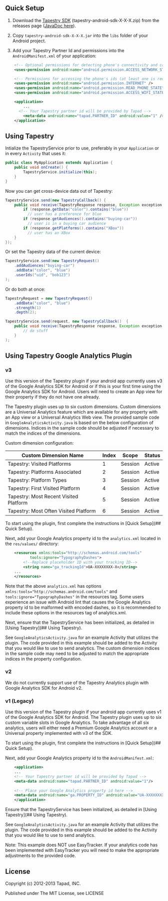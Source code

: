 ## Quick Setup
1. Download the [Tapestry SDK](https://github.com/Tapad/tapestry-android-sdk/releases) (tapestry-android-sdk-X-X-X.zip) from the releases page ([JavaDoc here](https://tapad.github.com/tapestry-android-sdk/docs)).

2. Copy `tapestry-android-sdk-X-X-X.jar` into the `libs` folder of your Android project.

3. Add your Tapestry Partner Id and permissions into the `AndroidManifest.xml` of your application:
```xml
    <!-- Optional permissions for detecting phone's connectivity and caching requests when offline -->
    <uses-permission android:name="android.permission.ACCESS_NETWORK_STATE" />

    <!-- Permissions for accessing the phone's ids (at least one is required) -->
    <uses-permission android:name="android.permission.INTERNET" />
    <uses-permission android:name="android.permission.READ_PHONE_STATE" />
    <uses-permission android:name="android.permission.ACCESS_WIFI_STATE" />

    <application>
        ...
      <!-- Your Tapestry partner id will be provided by Tapad -->
        <meta-data android:name="tapad.PARTNER_ID" android:value="1" />
    </application>
```

## Using Tapestry
Intialize the TapestryService prior to use, preferably in your `Application` or in every `Activity` that uses it:
```java
public class MyApplication extends Application {
    public void onCreate() {
        TapestryService.initialize(this);
    }
}
```

Now you can get cross-device data out of Tapestry:
```java
TapestryService.send(new TapestryCallback() {
    public void receive(TapestryResponse response, Exception exception, long millisSinceInvocation) {
        if (response.getData("color").contains("blue"))
          // user has a preference for blue
        if (response.getAudiences().contains("buying-car"))
          // user is in a buying car audience
        if (response.getPlatforms().contains("XBox"))
          // user has an XBox
    }
});
```

Or set the Tapestry data of the current device:
```java
TapestryService.send(new TapestryRequest()
    .addAudiences("buying-car")
    .addData("color", "blue")
    .userIds("uid", "bob123")
);
```

Or do both at once:
```java
TapestryRequest = new TapestryRequest()
    .addData("color", "blue")
    .strength(1)
    .depth(2);

TapestryService.send(request, new TapestryCallback()  {
    public void receive(TapestryResponse response, Exception exception, long millisSinceInvocation) {
        // do stuff
    }
);
```

## Using Tapestry Google Analytics Plugin

### v3

Use this version of the Tapestry plugin if your android app currently uses v3 of the Google Analytics SDK for Android or if this is your first time using the Google Analytics SDK for Android. Users will need to create an App view for their property if they do not have one already.

The Tapestry plugin uses up to six custom dimensions. Custom dimensions are a Universal Analytics feature which are available for any property with an App view or a Universal Analytics Web view. The provided sample code in `GoogleAnalyticsActivity.java` is based on the below configuration of dimensions. Indices in the sample code should be adjusted if necessary to match the indices of the dimensions.

Custom dimension configuration:

Custom Dimension Name                  | Index | Scope   | Status
-------------------------------------- | ----- | ------- | ------
Tapestry: Visited Platforms            | 1     | Session | Active
Tapestry: Platforms Associated         | 2     | Session | Active
Tapestry: Platform Types               | 3     | Session | Active
Tapestry: First Visited Platform       | 4     | Session | Active
Tapestry: Most Recent Visited Platform | 5     | Session | Active
Tapestry: Most Often Visited Platform  | 6     | Session | Active

To start using the plugin, first complete the instructions in [Quick Setup](## Quick Setup).

Next, add your Google Analytics property id to the `analytics.xml` located in the `res/values/` directory:
```xml
    <resources xmlns:tools="http://schemas.android.com/tools"
           tools:ignore="TypographyDashes">
        <!--Replace placeholder ID with your tracking ID-->
        <string name="ga_trackingId">UA-XXXXXXXX-X</string>
    ...
    </resources>
```

Note that the above `analytics.xml` has options `xmlns:tools="http://schemas.android.com/tools"` and `tools:ignore="TypographyDashes"` in the resources tag. Some users experience an issue with Android lint that causes the Google Analytics property id to be malformed with encoded dashes, so it is recommended to include these options in the resources tag of analytics.xml.

Next, ensure that the TapestryService has been initialized, as detailed in [Using Tapestry](## Using Tapestry).

See `GoogleAnalyticsActivity.java` for an example Activity that utilizes the plugin. The code provided in this example should be added to the Activity that you would like to use to send analytics. The custom dimension indices in the sample code may need to be adjusted to match the appropriate indices in the property configuration.

### v2

We do not currently support use of the Tapestry Analytics plugin with Google Analytics SDK for Android v2.

### v1 (Legacy)

Use this version of the Tapestry plugin if your android app currently uses v1 of the Google Analytics SDK for Android. The Tapestry plugin uses up to six custom variable slots in Google Analytics. To take advantage of all six analytics, users will either need a Premium Google Analytics account or a Universal property implemented with v3 of the SDK.

To start using the plugin, first complete the instructions in [Quick Setup](## Quick Setup).

Next, add your Google Analytics property id to the `AndroidManifest.xml`:
```xml
    <application>
    ...
    <!-- Your Tapestry partner id will be provided by Tapad -->
    <meta-data android:name="tapad.PARTNER_ID" android:value="1"/>
        
    <!-- Place your Google Analytics property id here -->
    <meta-data android:name="ga.PROPERTY_ID" android:value="UA-XXXXXXXX-X"/>
    </application>
```
Ensure that the TapestryService has been initialized, as detailed in [Using Tapestry](## Using Tapestry).

See `GoogleAnalyticsActivity.java` for an example Activity that utilizes the plugin. The code provided in this example should be added to the Activity that you would like to use to send analytics.

Note: This example does NOT use EasyTracker. If your analytics code has been implemented with EasyTracker you will need to make the appropriate adjustments to the provided code.

## License

Copyright (c) 2012-2013 Tapad, INC.

Published under The MIT License, see LICENSE

